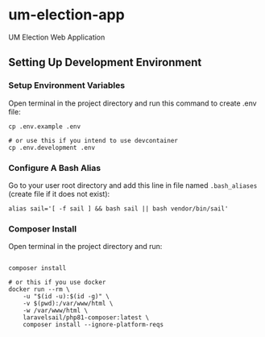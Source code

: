 # um-election-app

UM Election Web Application

## Setting Up Development Environment

### Setup Environment Variables

Open terminal in the project directory and run this command to create .env file:

```shell
cp .env.example .env

# or use this if you intend to use devcontainer
cp .env.development .env
```

### Configure A Bash Alias

Go to your user root directory and add this line in file named `.bash_aliases` (create file if it does not exist):

```shell
alias sail='[ -f sail ] && bash sail || bash vendor/bin/sail'
```

### Composer Install

Open terminal in the project directory and run:

```shell

composer install

# or this if you use docker
docker run --rm \
    -u "$(id -u):$(id -g)" \
    -v $(pwd):/var/www/html \
    -w /var/www/html \
    laravelsail/php81-composer:latest \
    composer install --ignore-platform-reqs
```
